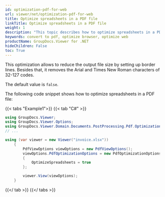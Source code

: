```yaml
---
id: optimization-pdf-for-web
url: viewer/net/optimization-pdf-for-web
title: Optimize spreadsheets in a PDF file
linkTitle: Optimize spreadsheets in a PDF file
weight: 1
description: "This topic describes how to optimize spreadsheets in a PDF file using the GroupDocs.Viewer .NET API (C#)."
keywords: convert to pdf, optimize browser, optimize web
productName: GroupDocs.Viewer for .NET
hideChildren: False
toc: True
---
```

This optimization allows to reduce the output file size by setting up border lines. Besides that, it removes the Arial and Times New Roman characters of 32-127 codes.

The default value is `false`.


The following code snippet shows how to optimize spreadsheets in a PDF file:

{{< tabs "Example1">}}
{{< tab "C#" >}}
```csharp
using GroupDocs.Viewer;
using GroupDocs.Viewer.Options;
using GroupDocs.Viewer.Domain.Documents.PostProcessing.Pdf.Optimization;
// ...

using (var viewer = new Viewer("invoice.xlsx"))
    {
        PdfViewOptions viewOptions = new PdfViewOptions();
        viewOptions.PdfOptimizationOptions = new PdfOptimizationOptions 
        {
            OptimizeSpreadsheets = true
        };

        viewer.View(viewOptions);
    }
```
{{</ tab >}}
{{</ tabs >}}


